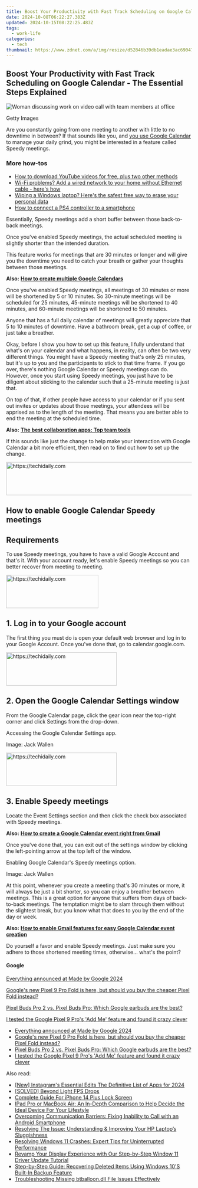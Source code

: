 ```yaml
---
title: Boost Your Productivity with Fast Track Scheduling on Google Calendar - The Essential Steps Explained
date: 2024-10-08T06:22:27.383Z
updated: 2024-10-15T08:22:25.483Z
tags:
  - work-life
categories:
  - tech
thumbnail: https://www.zdnet.com/a/img/resize/d52846b39db1eadae3ac69047cbb39204292b684/2022/06/16/787b533a-2c35-4535-a82d-eb157683eda8/video-call-hybrid-office-working-teams-zoom-meeting.jpg?width=278&height=156&fit=crop&auto=webp
---
```


## Boost Your Productivity with Fast Track Scheduling on Google Calendar - The Essential Steps Explained

![Woman discussing work on video call with team members at office](https://www.zdnet.com/a/img/resize/8813fd3592ab2784ed4fdc4a2217026320de9689/2022/06/16/787b533a-2c35-4535-a82d-eb157683eda8/video-call-hybrid-office-working-teams-zoom-meeting.jpg?auto=webp&width=1280)

Getty Images

Are you constantly going from one meeting to another with little to no downtime in between? If that sounds like you, and [you use Google Calendar](https://www.zdnet.com/home-and-office/work-life/how-to-share-a-google-calendar-with-friends-family-or-colleagues-for-easy-collaboration/) to manage your daily grind, you might be interested in a feature called Speedy meetings. 

### More how-tos

* [How to download YouTube videos for free, plus two other methods](https://www.zdnet.com/article/how-to-download-youtube-videos-for-free-plus-two-other-methods/)
* [Wi-Fi problems? Add a wired network to your home without Ethernet cable - here's how](https://www.zdnet.com/article/wi-fi-problems-how-to-add-a-wired-network-to-your-home-without-ethernet-cable/)
* [Wiping a Windows laptop? Here's the safest free way to erase your personal data](https://www.zdnet.com/article/wiping-a-windows-laptop-heres-the-safest-free-way-to-erase-your-personal-data/)
* [How to connect a PS4 controller to a smartphone](https://www.zdnet.com/article/how-to-connect-a-ps4-controller-to-a-smartphone/)

Essentially, Speedy meetings add a short buffer between those back-to-back meetings. 

Once you've enabled Speedy meetings, the actual scheduled meeting is slightly shorter than the intended duration. 

This feature works for meetings that are 30 minutes or longer and will give you the downtime you need to catch your breath or gather your thoughts between those meetings.

**Also:** [**How to create multiple Google Calendars**](https://www.zdnet.com/home-and-office/work-life/how-to-create-multiple-google-calendars-and-why-you-should/)

Once you've enabled Speedy meetings, all meetings of 30 minutes or more will be shortened by 5 or 10 minutes. So 30-minute meetings will be scheduled for 25 minutes, 45-minute meetings will be shortened to 40 minutes, and 60-minute meetings will be shortened to 50 minutes.

Anyone that has a full daily calendar of meetings will greatly appreciate that 5 to 10 minutes of downtime. Have a bathroom break, get a cup of coffee, or just take a breather.

Okay, before I show you how to set up this feature, I fully understand that what's on your calendar and what happens, in reality, can often be two very different things. You might have a Speedy meeting that's only 25 minutes, but it's up to you and the participants to stick to that time frame. If you go over, there's nothing Google Calendar or Speedy meetings can do. However, once you start using Speedy meetings, you just have to be diligent about sticking to the calendar such that a 25-minute meeting is just that.

On top of that, if other people have access to your calendar or if you sent out invites or updates about those meetings, your attendees will be apprised as to the length of the meeting. That means you are better able to end the meeting at the scheduled time.

**Also:** [**The best collaboration apps: Top team tools**](https://www.zdnet.com/article/best-collaboration-app/)

If this sounds like just the change to help make your interaction with Google Calendar a bit more efficient, then read on to find out how to set up the change.

<!-- affiliate ads begin -->
<a href="https://aligracehair.sjv.io/c/5597632/1880960/19272" target="_top" id="1880960">
  <img src="//a.impactradius-go.com/display-ad/19272-1880960" border="0" alt="https://techidaily.com" width="728" height="90"/>
</a>
<img height="0" width="0" src="https://aligracehair.sjv.io/i/5597632/1880960/19272" style="position:absolute;visibility:hidden;" border="0" />
<!-- affiliate ads end -->

## How to enable Google Calendar Speedy meetings

## Requirements

To use Speedy meetings, you have to have a valid Google Account and that's it. With your account ready, let's enable Speedy meetings so you can better recover from meeting to meeting.

<!-- affiliate ads begin -->
<a href="https://25home.pxf.io/c/5597632/2148633/16836" target="_top" id="2148633">
  <img src="//a.impactradius-go.com/display-ad/16836-2148633" border="0" alt="https://techidaily.com" width="250" height="90"/>
</a>
<img height="0" width="0" src="https://25home.pxf.io/i/5597632/2148633/16836" style="position:absolute;visibility:hidden;" border="0" />
<!-- affiliate ads end -->

## 1\. Log in to your Google account

The first thing you must do is open your default web browser and log in to your Google Account. Once you've done that, go to calendar.google.com.

<!-- affiliate ads begin -->
<a href="https://aligracehair.sjv.io/c/5597632/2027176/19272" target="_top" id="2027176">
  <img src="//a.impactradius-go.com/display-ad/19272-2027176" border="0" alt="https://techidaily.com" width="300" height="90"/>
</a>
<img height="0" width="0" src="https://aligracehair.sjv.io/i/5597632/2027176/19272" style="position:absolute;visibility:hidden;" border="0" />
<!-- affiliate ads end -->

## 2\. Open the Google Calendar Settings window

From the Google Calendar page, click the gear icon near the top-right corner and click Settings from the drop-down.

Accessing the Google Calendar Settings app.

Image: Jack Wallen

<!-- affiliate ads begin -->
<a href="https://aligracehair.sjv.io/c/5597632/1918679/19272" target="_top" id="1918679">
  <img src="//a.impactradius-go.com/display-ad/19272-1918679" border="0" alt="https://techidaily.com" width="300" height="90"/>
</a>
<img height="0" width="0" src="https://aligracehair.sjv.io/i/5597632/1918679/19272" style="position:absolute;visibility:hidden;" border="0" />
<!-- affiliate ads end -->

## 3\. Enable Speedy meetings

Locate the Event Settings section and then click the check box associated with Speedy meetings.

**Also:** [**How to create a Google Calendar event right from Gmail**](https://www.zdnet.com/article/how-to-create-a-google-calendar-event-right-from-gmail/) 

Once you've done that, you can exit out of the settings window by clicking the left-pointing arrow at the top left of the window.

Enabling Google Calendar's Speedy meetings option.

Image: Jack Wallen

At this point, whenever you create a meeting that's 30 minutes or more, it will always be just a bit shorter, so you can enjoy a breather between meetings. This is a great option for anyone that suffers from days of back-to-back meetings. The temptation might be to slam through them without the slightest break, but you know what that does to you by the end of the day or week.

**Also:** [**How to enable Gmail features for easy Google Calendar event creation**](https://www.zdnet.com/article/how-to-enable-gmail-features-for-easy-google-calendar-event-creation/)

Do yourself a favor and enable Speedy meetings. Just make sure you adhere to those shortened meeting times, otherwise… what's the point?

#### Google

[Everything announced at Made by Google 2024](https://www.zdnet.com/article/everything-announced-at-made-by-google-2024-pixel-9-pro-fold-gemini-watch-3-and-more/ "Everything announced at Made by Google 2024")

[Google's new Pixel 9 Pro Fold is here, but should you buy the cheaper Pixel Fold instead?](https://www.zdnet.com/article/google-pixel-9-pro-fold-vs-pixel-fold/ "Google's new Pixel 9 Pro Fold is here, but should you buy the cheaper Pixel Fold instead?")

[Pixel Buds Pro 2 vs. Pixel Buds Pro: Which Google earbuds are the best?](https://www.zdnet.com/article/pixel-buds-pro-2-vs-pixel-buds-pro-which-google-earbuds-are-the-best/ "Pixel Buds Pro 2 vs. Pixel Buds Pro: Which Google earbuds are the best?")

[I tested the Google Pixel 9 Pro's 'Add Me' feature and found it crazy clever](https://www.zdnet.com/article/the-google-pixel-9-pros-add-me-feature-is-an-ar-camera-tool-youll-actually-use/ "I tested the Google Pixel 9 Pro's 'Add Me' feature and found it crazy clever")

* [Everything announced at Made by Google 2024](https://www.zdnet.com/article/everything-announced-at-made-by-google-2024-pixel-9-pro-fold-gemini-watch-3-and-more/ "Everything announced at Made by Google 2024")
* [Google's new Pixel 9 Pro Fold is here, but should you buy the cheaper Pixel Fold instead?](https://www.zdnet.com/article/google-pixel-9-pro-fold-vs-pixel-fold/ "Google's new Pixel 9 Pro Fold is here, but should you buy the cheaper Pixel Fold instead?")
* [Pixel Buds Pro 2 vs. Pixel Buds Pro: Which Google earbuds are the best?](https://www.zdnet.com/article/pixel-buds-pro-2-vs-pixel-buds-pro-which-google-earbuds-are-the-best/ "Pixel Buds Pro 2 vs. Pixel Buds Pro: Which Google earbuds are the best?")
* [I tested the Google Pixel 9 Pro's 'Add Me' feature and found it crazy clever](https://www.zdnet.com/article/the-google-pixel-9-pros-add-me-feature-is-an-ar-camera-tool-youll-actually-use/ "I tested the Google Pixel 9 Pro's 'Add Me' feature and found it crazy clever")

<ins class="adsbygoogle"
     style="display:block"
     data-ad-format="autorelaxed"
     data-ad-client="ca-pub-7571918770474297"
     data-ad-slot="1223367746"></ins>

<ins class="adsbygoogle"
     style="display:block"
     data-ad-client="ca-pub-7571918770474297"
     data-ad-slot="8358498916"
     data-ad-format="auto"
     data-full-width-responsive="true"></ins>

<span class="atpl-alsoreadstyle">Also read:</span>
<div><ul>
<li><a href="https://instagram-videos.techidaily.com/new-instagrams-essential-edits-the-definitive-list-of-apps-for-2024/"><u>[New] Instagram's Essential Edits The Definitive List of Apps for 2024</u></a></li>
<li><a href="https://tech-savvy.techidaily.com/solved-beyond-light-fps-drops/"><u>[SOLVED] Beyond Light FPS Drops</u></a></li>
<li><a href="https://ios-unlock.techidaily.com/complete-guide-for-iphone-14-plus-lock-screen-by-drfone-ios/"><u>Complete Guide For iPhone 14 Plus Lock Screen</u></a></li>
<li><a href="https://eaxpv-info.techidaily.com/ipad-pro-or-macbook-air-an-in-depth-comparison-to-help-decide-the-ideal-device-for-your-lifestyle/"><u>IPad Pro or MacBook Air: An In-Depth Comparison to Help Decide the Ideal Device For Your Lifestyle</u></a></li>
<li><a href="https://techtrends.techidaily.com/overcoming-communication-barriers-fixing-inability-to-call-with-an-android-smartphone/"><u>Overcoming Communication Barriers: Fixing Inability to Call with an Android Smartphone</u></a></li>
<li><a href="https://tech-savvy.techidaily.com/resolving-the-issue-understanding-and-improving-your-hp-laptops-sluggishness/"><u>Resolving The Issue: Understanding & Improving Your HP Laptop’s Sluggishness</u></a></li>
<li><a href="https://common-error.techidaily.com/resolving-windows-11-crashes-expert-tips-for-uninterrupted-performance/"><u>Resolving Windows 11 Crashes: Expert Tips for Uninterrupted Performance</u></a></li>
<li><a href="https://tech-savvy.techidaily.com/revamp-your-display-experience-with-our-step-by-step-window-11-driver-update-tutorial/"><u>Revamp Your Display Experience with Our Step-by-Step Window 11 Driver Update Tutorial</u></a></li>
<li><a href="https://tech-savvy.techidaily.com/step-by-step-guide-recovering-deleted-items-using-windows-10s-built-in-backup-feature/"><u>Step-by-Step Guide: Recovering Deleted Items Using Windows 10'S Built-In Backup Feature</u></a></li>
<li><a href="https://technical-tips.techidaily.com/troubleshooting-missing-btballoondll-file-issues-effectively/"><u>Troubleshooting Missing btballoon.dll File Issues Effectively</u></a></li>
</ul></div>

